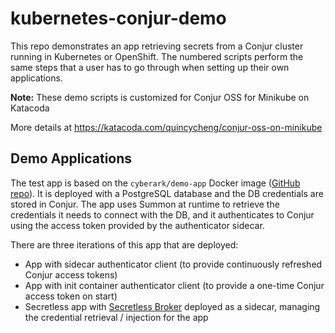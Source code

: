 # kubernetes-conjur-demo

This repo demonstrates an app retrieving secrets from a Conjur cluster running
in Kubernetes or OpenShift. The numbered scripts perform the same steps that a
user has to go through when setting up their own applications.

**Note:** These demo scripts is customized for Conjur OSS for Minikube on Katacoda

More details at https://katacoda.com/quincycheng/conjur-oss-on-minikube


## Demo Applications
The test app is based on the `cyberark/demo-app` Docker image
([GitHub repo](https://github.com/conjurdemos/pet-store-demo)). It is deployed
with a PostgreSQL database and the DB credentials are stored in Conjur.
The app uses Summon at runtime to retrieve the credentials it needs to connect
with the DB, and it authenticates to Conjur using the access token provided by
the authenticator sidecar.

There are three iterations of this app that are deployed:
- App with sidecar authenticator client (to provide continuously refreshed Conjur access tokens)
- App with init container authenticator client (to provide a one-time Conjur access token on start)
- Secretless app with [Secretless Broker](https://github.com/cyberark/secretless-broker)
  deployed as a sidecar, managing the credential retrieval / injection for the app

